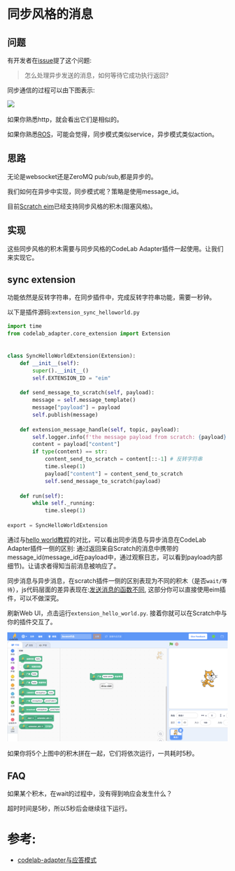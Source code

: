 # 同步风格的消息

## 问题
有开发者在[issue](https://github.com/Scratch3Lab/codelab_adapter_extensions/issues/38)提了这个问题:

>  怎么处理异步发送的消息，如何等待它成功执行返回?

同步通信的过程可以由下图表示:

<img src="http://wwj-fig-bed.just4fun.site/req-rep_e2fd951a.png" width=200/>

如果你熟悉http，就会看出它们是相似的。

如果你熟悉[ROS](https://en.wikipedia.org/wiki/Robot_Operating_System)，可能会觉得，同步模式类似service，异步模式类似action。

## 思路
无论是websocket还是ZeroMQ pub/sub,都是异步的。

我们如何在异步中实现，同步模式呢？策略是使用message_id。 

目前[Scratch eim](https://github.com/Scratch3Lab/scratch3_eim/blob/v2/index.js#L290)已经支持同步风格的积木(阻塞风格)。

## 实现
这些同步风格的积木需要与同步风格的CodeLab Adapter插件一起使用。让我们来实现它。

## sync extension
功能依然是反转字符串，在同步插件中，完成反转字符串功能，需要一秒钟。

以下是插件源码:`extension_sync_helloworld.py`

```python
import time
from codelab_adapter.core_extension import Extension


class SyncHelloWorldExtension(Extension):
    def __init__(self):
        super().__init__()
        self.EXTENSION_ID = "eim"

    def send_message_to_scratch(self, payload):
        message = self.message_template()
        message["payload"] = payload
        self.publish(message)

    def extension_message_handle(self, topic, payload):
        self.logger.info(f'the message payload from scratch: {payload}')
        content = payload["content"]
        if type(content) == str:
            content_send_to_scratch = content[::-1] # 反转字符串
            time.sleep(1)
            payload["content"] = content_send_to_scratch
            self.send_message_to_scratch(payload)

    def run(self):
        while self._running:
            time.sleep(1)

export = SyncHelloWorldExtension
```

通过与[hello world教程](/dev_guide/helloworld/)的对比，可以看出同步消息与异步消息在CodeLab Adapter插件一侧的区别: 通过返回来自Scratch的消息中携带的message_id(message_id在payload中，通过观察日志，可以看到payload内部细节)。让请求者得知当前消息被响应了。

同步消息与异步消息，在scratch插件一侧的区别表现为不同的积木（是否`wait/等待`），js代码层面的差异表现在:[发送消息的函数不同](https://github.com/Scratch3Lab/scratch3_eim/blob/v2/index.js#L290), 这部分你可以直接使用eim插件，可以不做深究。

刷新Web UI，点击运行`extension_hello_world.py`. 接着你就可以在Scratch中与你的插件交互了。

<img width="800px" src="../../img/v2/scratch3_sync_helloworld.png"/>

如果你将5个上图中的积木拼在一起，它们将依次运行，一共耗时5秒。

## FAQ
如果某个积木，在wait的过程中，没有得到响应会发生什么？

超时时间是5秒，所以5秒后会继续往下运行。



# 参考:
*  [codelab-adapter与应答模式](https://blog.just4fun.site/codelab-adapter-req-rep.html)